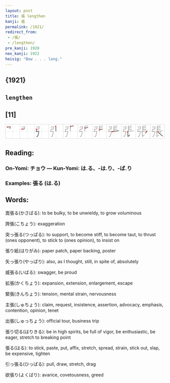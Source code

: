 ```yaml
---
layout: post
title: 張 lengthen
kanji: 張
permalink: /1921/
redirect_from:
 - /張/
 - /lengthen/
pre_kanji: 1920
nex_kanji: 1922
heisig: "Bow . . . long."
---
```


## {1921}

## `lengthen`

## [11]

<div class="stroke"><img src="../images/E5BCB5.png" /></div>

## Reading:

### On-Yomi: チョウ &mdash; Kun-Yomi: は.る、-は.り、-ば.り

### Examples: 張る (は.る)

## Words:

嵩張る(かさばる): to be bulky, to be unwieldy, to grow voluminous

誇張(こちょう): exaggeration

突っ張る(つっぱる): to support, to become stiff, to become taut, to thrust (ones opponent), to stick to (ones opinion), to insist on

張り紙(はりがみ): paper patch, paper backing, poster

矢っ張り(やっぱり): also, as I thought, still, in spite of, absolutely

威張る(いばる): swagger, be proud

拡張(かくちょう): expansion, extension, enlargement, escape

緊張(きんちょう): tension, mental strain, nervousness

主張(しゅちょう): claim, request, insistence, assertion, advocacy, emphasis, contention, opinion, tenet

出張(しゅっちょう): official tour, business trip

張り切る(はりきる): be in high spirits, be full of vigor, be enthusiastic, be eager, stretch to breaking point

張る(はる): to stick, paste, put, affix, stretch, spread, strain, stick out, slap, be expensive, tighten

引っ張る(ひっぱる): pull, draw, stretch, drag

欲張り(よくばり): avarice, covetousness, greed
